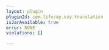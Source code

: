 ```yaml
---
layout: plugin
pluginId: com.liferay.soy.translation
isJarAvailable: true
error: NONE
violations: []

---
```

